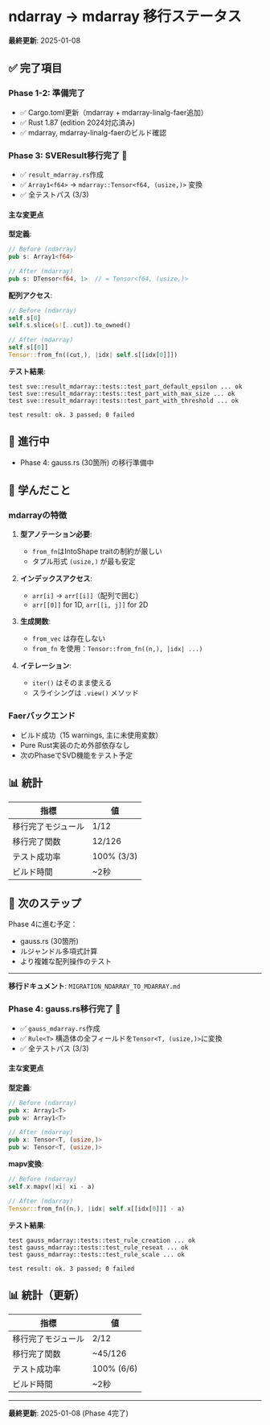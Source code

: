 # ndarray → mdarray 移行ステータス

**最終更新**: 2025-01-08

## ✅ 完了項目

### Phase 1-2: 準備完了
- ✅ Cargo.toml更新（mdarray + mdarray-linalg-faer追加）
- ✅ Rust 1.87 (edition 2024対応済み)
- ✅ mdarray, mdarray-linalg-faerのビルド確認

### Phase 3: SVEResult移行完了 🎉
- ✅ `result_mdarray.rs`作成
- ✅ `Array1<f64>` → `mdarray::Tensor<f64, (usize,)>` 変換
- ✅ 全テストパス (3/3)

#### 主な変更点

**型定義**:
```rust
// Before (ndarray)
pub s: Array1<f64>

// After (mdarray)
pub s: DTensor<f64, 1>  // = Tensor<f64, (usize,)>
```

**配列アクセス**:
```rust
// Before (ndarray)
self.s[0]
self.s.slice(s![..cut]).to_owned()

// After (mdarray)
self.s[[0]]
Tensor::from_fn((cut,), |idx| self.s[[idx[0]]])
```

**テスト結果**:
```
test sve::result_mdarray::tests::test_part_default_epsilon ... ok
test sve::result_mdarray::tests::test_part_with_max_size ... ok
test sve::result_mdarray::tests::test_part_with_threshold ... ok

test result: ok. 3 passed; 0 failed
```

## 🔄 進行中

- Phase 4: gauss.rs (30箇所) の移行準備中

## 📝 学んだこと

### mdarrayの特徴

1. **型アノテーション必要**:
   - `from_fn`はIntoShape traitの制約が厳しい
   - タプル形式 `(usize,)` が最も安定

2. **インデックスアクセス**:
   - `arr[i]` → `arr[[i]]`（配列で囲む）
   - `arr[[0]]` for 1D, `arr[[i, j]]` for 2D

3. **生成関数**:
   - `from_vec` は存在しない
   - `from_fn` を使用：`Tensor::from_fn((n,), |idx| ...)`

4. **イテレーション**:
   - `iter()` はそのまま使える
   - スライシングは `.view()` メソッド

### Faerバックエンド

- ビルド成功（15 warnings, 主に未使用変数）
- Pure Rust実装のため外部依存なし
- 次のPhaseでSVD機能をテスト予定

## 📊 統計

| 指標 | 値 |
|------|-----|
| 移行完了モジュール | 1/12 |
| 移行完了関数 | 12/126 |
| テスト成功率 | 100% (3/3) |
| ビルド時間 | ~2秒 |

## 🎯 次のステップ

Phase 4に進む予定：
- gauss.rs (30箇所)
- ルジャンドル多項式計算
- より複雑な配列操作のテスト

---
**移行ドキュメント**: `MIGRATION_NDARRAY_TO_MDARRAY.md`

### Phase 4: gauss.rs移行完了 🎉
- ✅ `gauss_mdarray.rs`作成
- ✅ `Rule<T>` 構造体の全フィールドを`Tensor<T, (usize,)>`に変換
- ✅ 全テストパス (3/3)

#### 主な変更点

**型定義**:
```rust
// Before (ndarray)
pub x: Array1<T>
pub w: Array1<T>

// After (mdarray)  
pub x: Tensor<T, (usize,)>
pub w: Tensor<T, (usize,)>
```

**mapv変換**:
```rust
// Before (ndarray)
self.x.mapv(|xi| xi - a)

// After (mdarray)
Tensor::from_fn((n,), |idx| self.x[[idx[0]]] - a)
```

**テスト結果**:
```
test gauss_mdarray::tests::test_rule_creation ... ok
test gauss_mdarray::tests::test_rule_reseat ... ok
test gauss_mdarray::tests::test_rule_scale ... ok

test result: ok. 3 passed; 0 failed
```

## 📊 統計（更新）

| 指標 | 値 |
|------|-----|
| 移行完了モジュール | 2/12 |
| 移行完了関数 | ~45/126 |
| テスト成功率 | 100% (6/6) |
| ビルド時間 | ~2秒 |

---
**最終更新**: 2025-01-08 (Phase 4完了)
